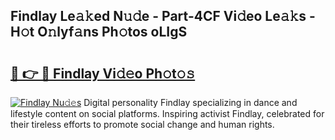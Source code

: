 ## Findlay Le𝚊𝚔ed N𝚞𝚍e - Part-4CF Vi𝚍eo Le𝚊𝚔s - H𝚘t O𝚗lyf𝚊ns Ph𝚘tos oLIgS

# <h2><a href="http://hf1unai.feru.top/?c=Findlay">🔗 👉 🔴 Findlay Vi𝚍𝚎o Ph𝚘t𝚘𝚜</a></h2>

[![Findlay Nu𝚍𝚎s](https://i.imgur.com/0TWrTi3.gif)](http://hf1unai.feru.top/?c=Findlay)
Digital personality Findlay specializing in dance and lifestyle content on social platforms. Inspiring activist Findlay, celebrated for their tireless efforts to promote social change and human rights. 
